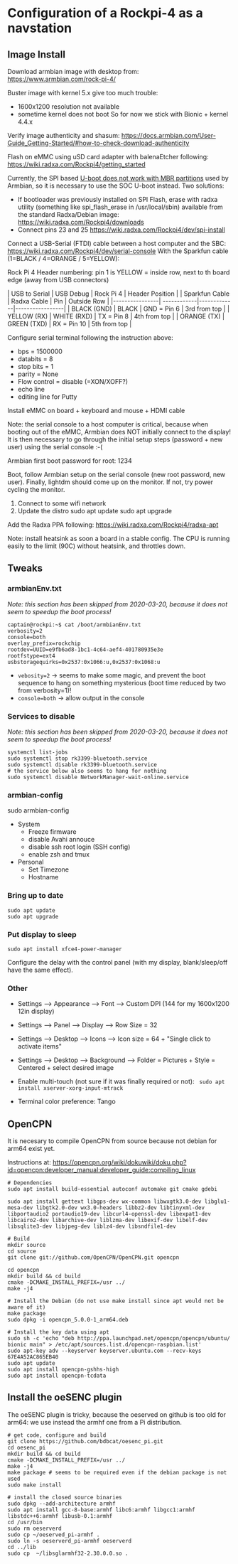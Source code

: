 # Configuration of a Rockpi-4 as a navstation

## Image Install

Download armbian image with desktop from:
https://www.armbian.com/rock-pi-4/

Buster image with kernel 5.x give too much trouble:
- 1600x1200 resolution not available
- sometime kernel does not boot
So for now we stick with Bionic + kernel 4.4.x

Verify image authenticity and shasum:
https://docs.armbian.com/User-Guide_Getting-Started/#how-to-check-download-authenticity

Flash on eMMC using uSD card adapter with balenaEtcher following:
https://wiki.radxa.com/Rockpi4/getting_started

Currently, the SPI based [U-boot does not work with MBR partitions](https://forum.radxa.com/t/fail-to-boot-armbian-images-after-spi-bootloader-upgrade/2043) used by Armbian, so it is necessary to use the SOC U-boot instead. Two solutions:
 - If bootloader was previously installed on SPI Flash, erase with radxa utility (something like spi_flash_erase in /usr/local/sbin) available from the standard Radxa/Debian image:
https://wiki.radxa.com/Rockpi4/downloads
 - Connect pins 23 and 25 https://wiki.radxa.com/Rockpi4/dev/spi-install

Connect a USB-Serial (FTDI) cable between a host computer and the SBC:
https://wiki.radxa.com/Rockpi4/dev/serial-console
With the Sparkfun cable (1=BLACK / 4=ORANGE / 5=YELLOW):

Rock Pi 4 Header numbering: pin 1 is YELLOW = inside row, next to th
board edge (away from USB connectors)

| USB to Serial  | USB Debug   | Rock Pi 4   | Header Position |
| Sparkfun Cable | Radxa Cable | Pin         | Outside Row     |
|----------------| ------------|-------------|-----------------|
| BLACK (GND)    | BLACK       | GND = Pin 6 | 3rd from top    |
| YELLOW (RX)    | WHITE (RXD) | TX = Pin 8  | 4th from top    |
| ORANGE (TX)    | GREEN (TXD) | RX = Pin 10 | 5th from top    |

Configure serial terminal following the instruction above:
  - bps = 1500000
  - databits = 8
  - stop bits = 1
  - parity = None
  - Flow control = disable (=XON/XOFF?)
  - echo line
  - editing line for Putty

Install eMMC on board + keyboard and mouse + HDMI cable

Note: the serial console to a host computer is critical, because when booting 
out of the eMMC, Armbian does NOT initially connect to the display! It is then 
necessary to go through the initial setup steps (password + new user) using 
the serial console :-(

Armbian first boot password for root: 1234

Boot, follow Armbian setup on the serial console (new root password, new user).
Finally, lightdm should come up on the monitor.
If not, try power cycling the monitor.

1. Connect to some wifi network
2. Update the distro
    sudo apt update
    sudo apt upgrade

Add the Radxa PPA following:
https://wiki.radxa.com/Rockpi4/radxa-apt

Note: install heatsink as soon a board in a stable config. The CPU is running
easily to the limit (90C) without heatsink, and throttles down.

## Tweaks

### armbianEnv.txt

*Note: this section has been skipped from 2020-03-20, because it does not seem to speedup the boot process!*
```
captain@rockpi:~$ cat /boot/armbianEnv.txt 
verbosity=2
console=both
overlay_prefix=rockchip
rootdev=UUID=e9fb6ad8-1bc1-4c64-aef4-401780935e3e
rootfstype=ext4
usbstoragequirks=0x2537:0x1066:u,0x2537:0x1068:u
```
 - `vebosity=2` → seems to make some magic, and prevent the boot sequence to hang on something mysterious (boot time reduced by two from verbosity=1)!
 - `console=both` → allow output in the console

### Services to disable

*Note: this section has been skipped from 2020-03-20, because it does not seem to speedup the boot process!*
```
systemctl list-jobs
sudo systemctl stop rk3399-bluetooth.service
sudo systemctl disable rk3399-bluetooth.service
# the service below also seems to hang for nothing
sudo systemctl disable NetworkManager-wait-online.service
```

### armbian-config

   sudo armbian-config

- System
  - Freeze firmware
  - disable Avahi annouce
  - disable ssh root login (SSH config)
  - enable zsh and tmux
- Personal
  - Set Timezone
  - Hostname
  
### Bring up to date

    sudo apt update
    sudo apt upgrade

### Put display to sleep

    sudo apt install xfce4-power-manager 

Configure the delay with the control panel (with my display, blank/sleep/off have the same effect).

### Other

- Settings --> Appearance --> Font --> Custom DPI (144 for my 1600x1200 12in display)
- Settings --> Panel --> Display --> Row Size = 32
- Settings --> Desktop --> Icons --> Icon size = 64 + "Single click to activate items"
- Settings --> Desktop --> Background --> Folder = Pictures + Style = Centered + select desired image

- Enable multi-touch (not sure if it was finally required or not):
` sudo apt install xserver-xorg-input-mtrack`

- Terminal color preference: Tango

## OpenCPN

It is necesary to compile OpenCPN from source because not debian for arm64 exist yet.

Instructions at:
https://opencpn.org/wiki/dokuwiki/doku.php?id=opencpn:developer_manual:developer_guide:compiling_linux

```
# Dependencies
sudo apt install build-essential autoconf automake git cmake gdebi

sudo apt install gettext libgps-dev wx-common libwxgtk3.0-dev libglu1-mesa-dev libgtk2.0-dev wx3.0-headers libbz2-dev libtinyxml-dev libportaudio2 portaudio19-dev libcurl4-openssl-dev libexpat1-dev libcairo2-dev libarchive-dev liblzma-dev libexif-dev libelf-dev libsqlite3-dev libjpeg-dev liblz4-dev libsndfile1-dev

# Build
mkdir source
cd source
git clone git://github.com/OpenCPN/OpenCPN.git opencpn

cd opencpn
mkdir build && cd build
cmake -DCMAKE_INSTALL_PREFIX=/usr ../
make -j4

# Install the Debian (do not use make install since apt would not be aware of it)
make package
sudo dpkg -i opencpn_5.0.0-1_arm64.deb

# Install the key data using apt
sudo sh -c 'echo "deb http://ppa.launchpad.net/opencpn/opencpn/ubuntu/ bionic main" > /etc/apt/sources.list.d/opencpn-raspbian.list'
sudo apt-key adv --keyserver keyserver.ubuntu.com --recv-keys 67E4A52AC865EB40
sudo apt update
sudo apt install opencpn-gshhs-high
sudo apt install opencpn-tcdata
```

## Install the oeSENC plugin

The oeSENC plugin is tricky, because the oeserved on github is too old for arm64: we use instead the armhf one from a Pi distribution.

```
# get code, configure and build
git clone https://github.com/bdbcat/oesenc_pi.git
cd oesenc_pi
mkdir build && cd build
cmake -DCMAKE_INSTALL_PREFIX=/usr ../
make -j4
make package # seems to be required even if the debian package is not used
sudo make install

# install the closed source binaries
sudo dpkg --add-architecture armhf
sudo apt install gcc-8-base:armhf libc6:armhf libgcc1:armhf libstdc++6:armhf libusb-0.1:armhf 
cd /usr/bin
sudo rm oeserverd
sudo cp ~/oeserved_pi-armhf .
sudo ln -s oeserverd_pi-armhf oeserverd
cd ../lib
sudo cp  ~/libsglarmhf32-2.30.0.0.so .
```
